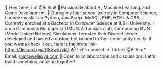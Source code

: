 👋 Hey there, I'm @BilBini!
🚀 Passionate about AI, Machine Learning, and Game Development.
🌱 During my high school journey in Computer Science, I honed my skills in Python, JavaScript, MySQL, PHP, HTML & CSS.
💡 Currently enrolled at a Bachelor in Computer Science at IUBH University. I am a Community Manager at TIMUN. A Tunisian club, surrounding MUN (Model United Nations) Simulations.
   I created their Discord server, developed and hosted a custom bot tailored to their community needs. If you wanna check it out, here is the invite link: https://discord.gg/JG8hwd7ykD
📬 Let's connect!
      * TikTok: @BilBini
      * Email: said@welinxya.com
👥 Open to collaborations and discussions. Let's build something amazing together!
